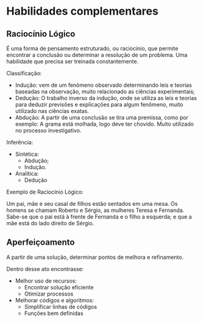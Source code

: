 # Habilidades complementares

## Raciocínio Lógico

É uma forma de pensamento estruturado, ou raciocínio, que permite encontrar a conclusão ou determinar a resolução de um problema. Uma habilidade que precisa ser treinada constantemente.

Classificação:

- Indução: vem de um fenômeno observado determinando leis e teorias baseadas na observação, muito relacionado as ciências experimentais;
- Dedução: O trabalho inverso da indução, onde se utiliza as leis e teorias para deduzir previsões e explicações para algum fenômeno, muito utilizado nas ciências exatas.
- Abdução: A partir de uma conclusão se tira uma premissa, como por exemplo: A grama está molhada, logo deve ter chovido. Muito utilizado no processo investigativo.

Inferência:

- Sintética:
    - Abdução;
    - Indução.
- Analítica:
    - Dedução
    

Exemplo de Raciocínio Lógico:

Um pai, mãe e seu casal de filhos estão sentados em uma mesa. Os homens se chamam Roberto e Sérgio, as mulheres Teresa e Fernanda. Sabe-se que o pai está à frente de Fernanda e o filho a esquerda; e que a mãe está do lado direito de Sérgio.

## Aperfeiçoamento

A partir de uma solução, determinar pontos de melhora e refinamento.

Dentro desse ato encontrasse:

- Melhor uso de recursos:
    - Encontrar solução eficiente
    - Otimizar processos
- Melhorar códigos e algoritmos:
    - Simplificar linhas de códigos
    - Funções bem definidas